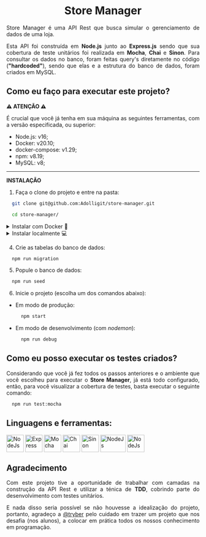 <h1 align="center">Store Manager</h1>

<p align="justify">
  Store Manager é uma API Rest que busca simular o gerenciamento de dados de uma loja.
</p>
<p align="justify">
  Esta API foi construída em <b>Node.js</b> junto ao <b>Express.js</b> sendo que sua cobertura de teste unitários foi realizada em <b>Mocha</b>, <b>Chai</b> e <b>Sinon</b>. Para consultar os dados no banco, foram feitas query's diretamente no código (<b>"hardcoded"</b>), sendo que elas e a estrutura do banco de dados, foram criados em MySQL.
</p>

## Como eu faço para executar este projeto?

**⚠️ ATENÇÃO ⚠️**
<p align="justify">
É crucial que você já tenha em sua máquina as seguintes ferramentas, com a versão especificada, ou superior:
</p>

- Node.js: v16;
- Docker: v20.10;
- docker-compose: v1.29;
- npm: v8.19;
- MySQL: v8;
---

**INSTALAÇÃO**

1. Faça o clone do projeto e entre na pasta:

```bash
  git clone git@github.com:Adolligit/store-manager.git

  cd store-manager/
```
<details>
  <summary>Instalar com Docker 🐳</summary><br>

  2. Crie e inicie os contêiners:
  ```bash
    docker-compose up -d
  ```
  3. Entre no contêiner da aplicação:
  ```bash
    docker exec -it store_manager bash
  ```
  ---
</details>

<details>
  <summary>Instalar localmente 💻</summary><br>

  2. Crie um arquivo **.env** na pasta raiz e declare as variáveis de ambiente:
   ```bash
    touch .env
   ```
   - Exemplo de arquivo **.env** (o nome de cada chave deve ser exatamente como esta declarado):
      ```bash
        MYSQL_HOST=localhost
        MYSQL_PORT=3306
        MYSQL_USER=nome_do_seu_usuário
        MYSQL_PASSWORD=sua_senha
        MYSQL_DATABASE=StoreManager
        APP_PORT=3000
      ```
  3. Instale as dependências do projeto:
  ```bash
    npm install
  ```
  ---
</details>

4. Crie as tabelas do banco de dados:
```bash
  npm run migration
```
5. Popule o banco de dados:
```bash
  npm run seed
```
6. Inicie o projeto (escolha um dos comandos abaixo): 
  - Em modo de produção:
    ```bash
      npm start
    ```
  - Em modo de desenvolvimento (com *nodemon*):
    ```bash
      npm run debug 
    ```

## Como eu posso executar os testes criados?

<p align="justify">
Considerando que você já fez todos os passos anteriores e o ambiente que você escolheu para executar o <b>Store Manager</b>, já está todo configurado, então, para você visualizar a cobertura de testes, basta executar o seguinte comando:
</p>

```bash
  npm run test:mocha
```

## Linguagens e ferramentas:
<div>
    <a href="https://nodejs.org/en/"><img align="center" alt="NodeJs" height="45" width="45" src="https://cdn.jsdelivr.net/gh/devicons/devicon/icons/nodejs/nodejs-original.svg"></a>
    <a href="https://expressjs.com/pt-br/"><img align="center" alt="Express" height="45" width="45" src="https://cdn.jsdelivr.net/gh/devicons/devicon/icons/express/express-original.svg"></a>
    <a href="https://mochajs.org/"><img align="center" alt="Mocha" height="45" width="45" src="https://cdn.jsdelivr.net/gh/devicons/devicon/icons/mocha/mocha-plain.svg"></a>
    <a href="https://www.chaijs.com/"><img align="center" alt="Chai" height="45" width="45" src="https://cdn.icon-icons.com/icons2/2699/PNG/512/chaijs_logo_icon_168435.png"></a>
    <a href="https://sinonjs.org/"><img align="center" alt="Sinon" height="45" width="45" src="https://avatars.githubusercontent.com/u/6570253?s=280&v=4"></a>
    <a href="https://dev.mysql.com/doc/"><img align="center" alt="NodeJs" height="45" width="66" src="https://upload.wikimedia.org/wikipedia/labs/8/8e/Mysql_logo.png"></a>
    <a href="https://docs.docker.com/"><img align="center" alt="NodeJs" height="45" width="45" src="https://www.docker.com/wp-content/uploads/2022/03/vertical-logo-monochromatic.png"></a>
</div>

## Agradecimento
<p align="justify">
Com este projeto tive a oportunidade de trabalhar com camadas na construção da API Rest e utilizar a ténica de <b>TDD</b>, cobrindo parte do desenvolvimento com testes unitários.
</p>

<p align="justify">
E nada disso seria possível se não houvesse a idealização do projeto, portanto, agradeço a <a href="https://github.com/tryber">@tryber</a> pelo cuidado em trazer um projeto que nos desafia (nos alunos), a colocar em prática todos os nossos conhecimento em programação. 
</p>